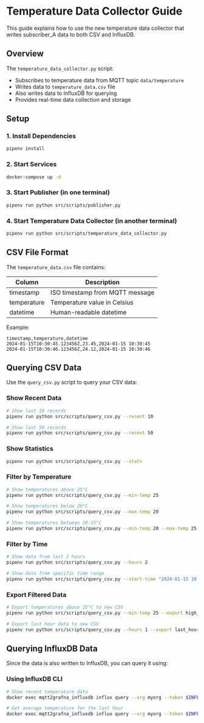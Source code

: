 # Temperature Data Collector Guide

This guide explains how to use the new temperature data collector that writes subscriber_A data to both CSV and InfluxDB.

## Overview

The `temperature_data_collector.py` script:

- Subscribes to temperature data from MQTT topic `data/temperature`
- Writes data to `temperature_data.csv` file
- Also writes data to InfluxDB for querying
- Provides real-time data collection and storage

## Setup

### 1. Install Dependencies

```bash
pipenv install
```

### 2. Start Services

```bash
docker-compose up -d
```

### 3. Start Publisher (in one terminal)

```bash
pipenv run python src/scripts/publisher.py
```

### 4. Start Temperature Data Collector (in another terminal)

```bash
pipenv run python src/scripts/temperature_data_collector.py
```

## CSV File Format

The `temperature_data.csv` file contains:

| Column      | Description                     |
| ----------- | ------------------------------- |
| timestamp   | ISO timestamp from MQTT message |
| temperature | Temperature value in Celsius    |
| datetime    | Human-readable datetime         |

Example:

```csv
timestamp,temperature,datetime
2024-01-15T10:30:45.123456Z,23.45,2024-01-15 10:30:45
2024-01-15T10:30:46.123456Z,24.12,2024-01-15 10:30:46
```

## Querying CSV Data

Use the `query_csv.py` script to query your CSV data:

### Show Recent Data

```bash
# Show last 10 records
pipenv run python src/scripts/query_csv.py --recent 10

# Show last 50 records
pipenv run python src/scripts/query_csv.py --recent 50
```

### Show Statistics

```bash
pipenv run python src/scripts/query_csv.py --stats
```

### Filter by Temperature

```bash
# Show temperatures above 25°C
pipenv run python src/scripts/query_csv.py --min-temp 25

# Show temperatures below 20°C
pipenv run python src/scripts/query_csv.py --max-temp 20

# Show temperatures between 20-25°C
pipenv run python src/scripts/query_csv.py --min-temp 20 --max-temp 25
```

### Filter by Time

```bash
# Show data from last 2 hours
pipenv run python src/scripts/query_csv.py --hours 2

# Show data from specific time range
pipenv run python src/scripts/query_csv.py --start-time "2024-01-15 10:00:00" --end-time "2024-01-15 11:00:00"
```

### Export Filtered Data

```bash
# Export temperatures above 25°C to new CSV
pipenv run python src/scripts/query_csv.py --min-temp 25 --export high_temps.csv

# Export last hour data to new CSV
pipenv run python src/scripts/query_csv.py --hours 1 --export last_hour.csv
```

## Querying InfluxDB Data

Since the data is also written to InfluxDB, you can query it using:

### Using InfluxDB CLI

```bash
# Show recent temperature data
docker exec mqtt2grafna_influxdb influx query --org myorg --token $INFLUXDB_TOKEN 'from(bucket: "weather_data") |> range(start: -1h) |> filter(fn: (r) => r["_measurement"] == "temperature") |> limit(n: 10)'

# Get average temperature for the last hour
docker exec mqtt2grafna_influxdb influx query --org myorg --token $INFLUXDB_TOKEN 'from(bucket: "weather_data") |> range(start: -1h) |> filter(fn: (r) => r["_measurement"] == "temperature") |> mean()'
```
